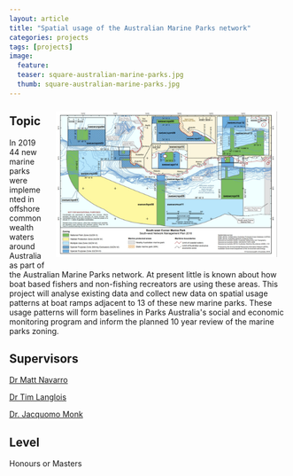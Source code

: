 ```yaml
---
layout: article
title: "Spatial usage of the Australian Marine Parks network"
categories: projects
tags: [projects]
image:
  feature: 
  teaser: square-australian-marine-parks.jpg
  thumb: square-australian-marine-parks.jpg
---
```

<img src='/images/australian-marine-parks.jpg' align='right' width="400" hspace="20" vspace="10">

## Topic 
In 2019 44 new marine parks were implemented in offshore commonwealth waters around Australia as part of the Australian Marine Parks network. At present little is known about how boat based fishers and non-fishing recreators are using these areas. This project will analyse existing data and collect new data on spatial usage patterns at boat ramps adjacent to 13 of these new marine parks. These usage patterns will form baselines in Parks Australia's social and economic monitoring program and inform the planned 10 year review of the marine parks zoning. 

## Supervisors
[Dr Matt Navarro](mailto:matthew.navarro@uwa.edu.au)

[Dr Tim Langlois](mailto:tim.langlois@uwa.edu.au)

[Dr. Jacquomo Monk](mailto:jacquomo.monk@utas.edu.au)

## Level
Honours or Masters
